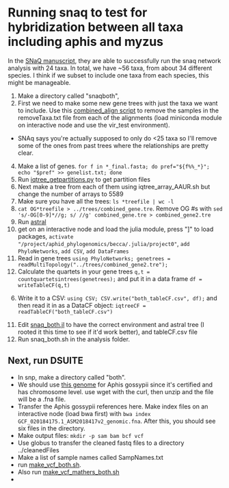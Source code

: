 # Running snaq to test for hybridization between all taxa including aphis and myzus

In the [SNaQ manuscript](https://journals.plos.org/plosgenetics/article?id=10.1371/journal.pgen.1005896), they are able to successfully run the snaq network analysis with 24 taxa. In total, we have ~56 taxa, from about 34 different species. I think if we subset to include one taxa from each species, this might be manageable.

1. Make a directory called "snaqboth",
2. First we need to make some new gene trees with just the taxa we want to include. Use this [combined_align script](scripts/combined_align.py) to remove the samples in the removeTaxa.txt file from each of the alignments (load miniconda module on interactive node and use the vir_test environment).
  * SNAq says you're actually supposed to only do <25 taxa so I'll remove some of the ones from past trees where the relationships are pretty clear.
4. Make a list of genes. `for f in *_final.fasta; do pref="${f%%_*}"; echo "$pref" >> genelist.txt; done`
5. Run [iqtree_getpartitions.py](scripts/iqtree_getpartitions.py) to get partition files
6. Next make a tree from each of them using iqtree_array_AAUR.sh but change the number of arrays to 5589
7. Make sure you have all the trees: `ls *treefile | wc -l` 
8. `cat OG*treefile > ../trees/combined_gene.tre`. Remove OG #s with `sed 's/-OG[0-9]*//g; s/ //g' combined_gene.tre > combined_gene2.tre`
9. Run [astral](scripts/astral_both.sh)
10. get on an interactive node and load the julia module, press "]" to load packages, `activate "/project/aphid_phylogenomics/becca/.julia/project0"`, `add PhyloNetworks`, `add CSV`, `add DataFrames`
11. Read in gene trees `using PhyloNetworks; genetrees = readMultiTopology("../trees/combined_gene2.tre");`
12. Calculate the quartets in your gene trees `q,t = countquartetsintrees(genetrees);` and put it in a data frame `df = writeTableCF(q,t)`
6) Write it to a CSV: `using CSV; CSV.write("both_tableCF.csv", df);` and then read it in as a DataCF object: `iqtreeCF = readTableCF("both_tableCF.csv")`
11. Edit [snaq_both.jl](scripts/snaq_both.jl) to have the correct environment and astral tree (I rooted it this time to see if it'd work better), and tableCF.csv file
12. Run snaq_both.sh in the analysis folder.



## Next, run DSUITE
* In snp, make a directory called "both".
* We should use [this genome](https://www.ncbi.nlm.nih.gov/datasets/genome/GCF_001856785.1/) for Aphis gossypii since it's certified and has chromosome level. use wget with the curl, then unzip and the file will be a .fna file.
* Transfer the Aphis gossypii references here. Make index files on an interactive node (load bwa first) with `bwa index GCF_020184175.1_ASM2018417v2_genomic.fna`. After this, you should see six files in the directory.
* Make output files: `mkdir -p sam bam bcf vcf`
* Use globus to transfer the cleaned fastq files to a directory ../cleanedFiles
* Make a list of sample names called SampNames.txt
* run [make_vcf_both.sh](scripts/make_vcf_both.sh).
* Also run [make_vcf_mathers_both.sh](scripts/make_vcf_mathers_both.sh)
* 
